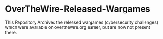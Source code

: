 # OverTheWire-Released-Wargames
This Repository Archives the released wargames (cybersecurity challenges) which were available on overthewire.org earlier, but are now not present there.
